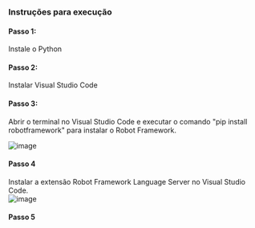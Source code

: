 ### Instruções para execução

#### Passo 1:
Instale o Python

#### Passo 2: 
Instalar Visual Studio Code

#### Passo 3: 
Abrir o terminal no Visual Studio Code e executar o comando "pip install robotframework" para instalar o Robot Framework.<br>

![image](https://github.com/user-attachments/assets/675805e2-0aaa-4b6f-8bc1-8af4cc84e8f0)

#### Passo 4
Instalar a extensão Robot Framework Language Server no Visual Studio Code.<br>
![image](https://github.com/user-attachments/assets/758d8b6a-e288-400c-967a-d0eeb81ec06b)

#### Passo 5
